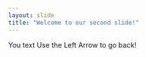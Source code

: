 ```yaml
--- 
layout: slide
title: "Welcome to our second slide!"
---
```

You text
Use the Left Arrow to go back!
